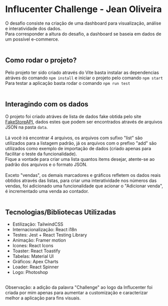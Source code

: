 # Influcenter Challenge - Jean Oliveira

O desafio consiste na criação de uma dashboard para visualização, análise e interatividade dos dados.
<br>
Para corresponder a altura do desafio, a dashboard se baseia em dados de um possível e-commerce.<br><br>

## Como rodar o projeto?

Pelo projeto ter sido criado através do Vite basta instalar as dependencias atráves do comando `npm install` e iniciar o projeto pelo comando `npm start`
Para testar a aplicação basta rodar o comando `npm run test` <br><br>

## Interagindo com os dados

O projeto foi criado atráves de lista de dados fake obtida pelo site [FakeStoreAPI](https://fakestoreapi.com/), dados estes que podem ser encontrados através de arquivos JSON na pasta `data`.
<br>
<br>
Lá você irá encontrar 4 arquivos, os arquivos com sufixo "list" são utilizados para a listagem padrão, já os arquivos com o prefixo "add" são utilizados como exemplo de importação de dados (criado apenas para facilitar o teste da funcionalidade).
<br>
Fique a vontade para criar uma lista quantos items desejar, atente-se ao padrão dos arquivos e o formato JSON.
<br>
<br>
Exceto "vendas", os demais marcadores e gráficos refletem os dados reais obtidos através das listas, para criar uma interatividade nos números das vendas, foi adicionado uma funcionalidade que acionar o "Adicionar venda", é incrementado uma venda ao contador.<br><br>

## Tecnologias/Bibliotecas Utilizadas

- Estilização: TailwindCSS
- Internacionalização: React i18n
- Testes: Jest + React Testing Library
- Animação: Framer motion
- Icones: React Icons
- Toaster: React Toastify
- Tabelas: Material UI
- Gráficos: Apex Charts
- Loader: React Spinner
- Logo: Photoshop

<br>
Observação: a adição da palavra "Challenge" ao logo da Influcenter foi criada por mim apenas para aumentar a customização e caracterizar melhor a aplicação para fins visuais.
